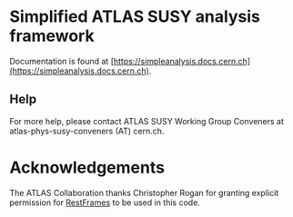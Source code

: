 # Simplified ATLAS SUSY analysis framework

Documentation is found at [https://simpleanalysis.docs.cern.ch](https://simpleanalysis.docs.cern.ch).

## Help

For more help, please contact ATLAS SUSY Working Group Conveners at atlas-phys-susy-conveners (AT) cern.ch.

# Acknowledgements

The ATLAS Collaboration thanks Christopher Rogan for granting explicit permission for [RestFrames](http://restframes.com/) to be used in this code.
